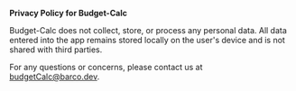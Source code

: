 **Privacy Policy for Budget-Calc**

Budget-Calc does not collect, store, or process any personal data. All data entered into the app remains stored locally on the user's device and is not shared with third parties.

For any questions or concerns, please contact us at budgetCalc@barco.dev.
